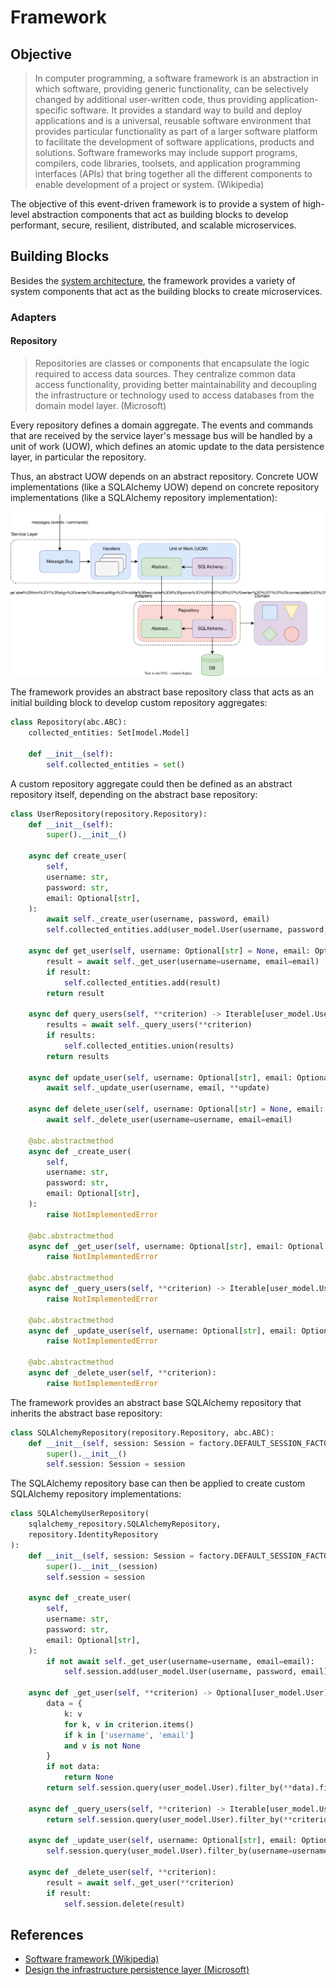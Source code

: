 # Framework

## Objective
> In computer programming, a software framework is an abstraction in which software, providing generic functionality,
> can be selectively changed by additional user-written code, thus providing application-specific software. It provides
> a standard way to build and deploy applications and is a universal, reusable software environment that provides
> particular functionality as part of a larger software platform to facilitate the development of software applications,
> products and solutions. Software frameworks may include support programs, compilers, code libraries, toolsets, and
> application programming interfaces (APIs) that bring together all the different components to enable development of a
> project or system. (Wikipedia)

The objective of this event-driven framework is to provide a system of high-level abstraction components
that act as building blocks to develop performant, secure, resilient, distributed, and scalable microservices.

## Building Blocks
Besides the [system architecture](../architecture/architecture.md), the framework provides a variety of system
components that act as the building blocks to create microservices.

### Adapters
#### Repository
> Repositories are classes or components that encapsulate the logic required to access data sources. They centralize
> common data access functionality, providing better maintainability and decoupling the infrastructure or technology
> used to access databases from the domain model layer. (Microsoft)

Every repository defines a domain aggregate. The events and commands that are received by the service layer's message
bus will be handled by a unit of work (UOW), which defines an atomic update to the data persistence layer, in particular
the repository.

Thus, an abstract UOW depends on an abstract repository. Concrete UOW implementations (like a SQLAlchemy UOW) depend on
concrete repository implementations (like a SQLAlchemy repository implementation):

<img src='uow-repository-communication.drawio.svg' alt='uow-repository-communication' />

The framework provides an abstract base repository class that acts as an initial building block to develop custom
repository aggregates:

```python
class Repository(abc.ABC):
    collected_entities: Set[model.Model]

    def __init__(self):
        self.collected_entities = set()
```

A custom repository aggregate could then be defined as an abstract repository itself, depending on the abstract base
repository:

```python
class UserRepository(repository.Repository):
    def __init__(self):
        super().__init__()

    async def create_user(
        self,
        username: str,
        password: str,
        email: Optional[str],
    ):
        await self._create_user(username, password, email)
        self.collected_entities.add(user_model.User(username, password, email))

    async def get_user(self, username: Optional[str] = None, email: Optional[str] = None) -> Optional[user_model.User]:
        result = await self._get_user(username=username, email=email)
        if result:
            self.collected_entities.add(result)
        return result

    async def query_users(self, **criterion) -> Iterable[user_model.User]:
        results = await self._query_users(**criterion)
        if results:
            self.collected_entities.union(results)
        return results

    async def update_user(self, username: Optional[str], email: Optional[str], **update):
        await self._update_user(username, email, **update)

    async def delete_user(self, username: Optional[str] = None, email: Optional[str] = None):
        await self._delete_user(username=username, email=email)

    @abc.abstractmethod
    async def _create_user(
        self,
        username: str,
        password: str,
        email: Optional[str],
    ):
        raise NotImplementedError

    @abc.abstractmethod
    async def _get_user(self, username: Optional[str], email: Optional[str]) -> Optional[user_model.User]:
        raise NotImplementedError

    @abc.abstractmethod
    async def _query_users(self, **criterion) -> Iterable[user_model.User]:
        raise NotImplementedError

    @abc.abstractmethod
    async def _update_user(self, username: Optional[str], email: Optional[str], **update):
        raise NotImplementedError

    @abc.abstractmethod
    async def _delete_user(self, **criterion):
        raise NotImplementedError
```

The framework provides an abstract base SQLAlchemy repository that inherits the abstract base repository:

```python
class SQLAlchemyRepository(repository.Repository, abc.ABC):
    def __init__(self, session: Session = factory.DEFAULT_SESSION_FACTORY()):
        super().__init__()
        self.session: Session = session
```

The SQLAlchemy repository base can then be applied to create custom SQLAlchemy repository implementations:

```python
class SQLAlchemyUserRepository(
    sqlalchemy_repository.SQLAlchemyRepository,
    repository.IdentityRepository
):
    def __init__(self, session: Session = factory.DEFAULT_SESSION_FACTORY()):
        super().__init__(session)
        self.session = session

    async def _create_user(
        self,
        username: str,
        password: str,
        email: Optional[str],
    ):
        if not await self._get_user(username=username, email=email):
            self.session.add(user_model.User(username, password, email))

    async def _get_user(self, **criterion) -> Optional[user_model.User]:
        data = {
            k: v
            for k, v in criterion.items()
            if k in ['username', 'email']
            and v is not None
        }
        if not data:
            return None
        return self.session.query(user_model.User).filter_by(**data).first()

    async def _query_users(self, **criterion) -> Iterable[user_model.User]:
        return self.session.query(user_model.User).filter_by(**criterion).all()

    async def _update_user(self, username: Optional[str], email: Optional[str], **update):
        self.session.query(user_model.User).filter_by(username=username, email=email).update(**update)

    async def _delete_user(self, **criterion):
        result = await self._get_user(**criterion)
        if result:
            self.session.delete(result)
```

## References
- [Software framework (Wikipedia)](https://en.wikipedia.org/wiki/Software_framework)
- [Design the infrastructure persistence layer (Microsoft)](https://docs.microsoft.com/en-us/dotnet/architecture/microservices/microservice-ddd-cqrs-patterns/infrastructure-persistence-layer-design)